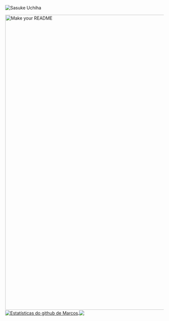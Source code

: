 ![Sasuke Uchiha](./assets/sasuke-uchiha.gif)


<img width="1834" height="938" alt="Make your README" src="https://github.com/user-attachments/assets/3fbbb0b3-1416-479f-af2f-f4d84418ba19" />


<a href="https://github.com/MKMarcosJr">
 <img align="center" src="https://github-readme-stats.vercel.app/api?username=MKMarcosJr&show_icons=true&theme=dark&line_height=27" alt="Estatísticas do github de Marcos"/>
</a>

<a href="https://github.com/MKMarcosJr">
  <img align="center" src="https://github-readme-stats.vercel.app/api/top-langs/?username=MKMarcosJr&theme=dark&hide_langs_below=1" />
</a>
